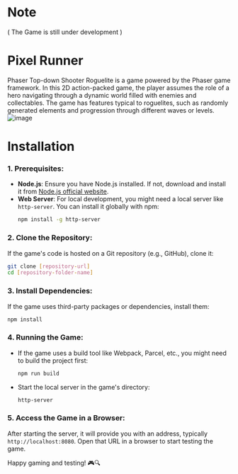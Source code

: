 # Note
( The Game is still under development )
# Pixel Runner
Phaser Top-down Shooter Roguelite is a game powered by the Phaser game framework. In this 2D action-packed game, the player assumes the role of a hero navigating through a dynamic world filled with enemies and collectables. The game has features typical to roguelites, such as randomly generated elements and progression through different waves or levels.
![image](https://github.com/alfahadgm/Phaser-Topdown-Shooter/assets/48056647/6b2754bb-2465-483d-b3f8-81c75a55e8d2)

# Installation
### 1. **Prerequisites**:
- **Node.js**: Ensure you have Node.js installed. If not, download and install it from [Node.js official website](https://nodejs.org/).
- **Web Server**: For local development, you might need a local server like `http-server`. You can install it globally with npm:
  ```bash
  npm install -g http-server
  ```

### 2. **Clone the Repository**:
If the game's code is hosted on a Git repository (e.g., GitHub), clone it:
```bash
git clone [repository-url]
cd [repository-folder-name]
```

### 3. **Install Dependencies**:
If the game uses third-party packages or dependencies, install them:
```bash
npm install
```

### 4. **Running the Game**:
- If the game uses a build tool like Webpack, Parcel, etc., you might need to build the project first:
  ```bash
  npm run build
  ```

- Start the local server in the game's directory:
  ```bash
  http-server
  ```

### 5. **Access the Game in a Browser**:
After starting the server, it will provide you with an address, typically `http://localhost:8080`. Open that URL in a browser to start testing the game.

Happy gaming and testing! 🎮🔍

